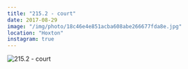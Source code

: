 ```yaml
---
title: "215.2 - court"
date: 2017-08-29
image: "/img/photo/18c46e4e851acba608abe266677fda8e.jpg"
location: "Hoxton"
instagram: true
---
```


![215.2 - court](/img/photo/18c46e4e851acba608abe266677fda8e.jpg)
